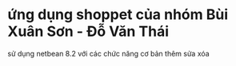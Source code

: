 # ứng dụng shoppet của nhóm Bùi Xuân Sơn - Đỗ Văn Thái
sử dụng netbean 8.2 với các chức năng cơ bản thêm sửa xóa  
